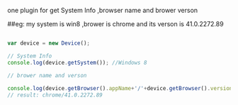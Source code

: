 
one plugin for get System Info ,browser name  and brower verson

##eg: my system is win8 ,brower is chrome and its verson is 41.0.2272.89
 
 ```javascript
 
var device = new Device();

// System Info
console.log(device.getSystem()); //Windows 8

// brower name and verson 
		
console.log(device.getBrowser().appName+'/'+device.getBrowser().version); 
// result: chrome/41.0.2272.89

```
